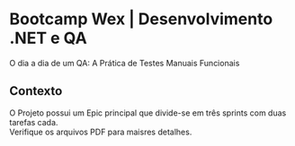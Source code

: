 # Bootcamp Wex | Desenvolvimento .NET e QA
O dia a dia de um QA: A Prática de Testes Manuais Funcionais

## Contexto
O Projeto possui um Epic principal que divide-se em três sprints com duas tarefas cada.<br>
Verifique os arquivos PDF para maisres detalhes.